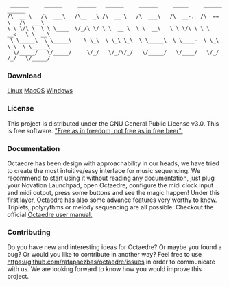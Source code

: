```
 ______     ______     ______   ______     ______     _____     ______     ______ 
/\  __ \   /\  ___\   /\__  _\ /\  __ \   /\  ___\   /\  __-.  /\  == \   /\  ___\ 
\ \ \/\ \  \ \ \____  \/_/\ \/ \ \  __ \  \ \  __\   \ \ \/\ \ \ \  __<   \ \  __\ 
 \ \_____\  \ \_____\    \ \_\  \ \_\ \_\  \ \_____\  \ \____-  \ \_\ \_\  \ \_____\ 
  \/_____/   \/_____/     \/_/   \/_/\/_/   \/_____/   \/____/   \/_/ /_/   \/_____/ 
```

### Download
[Linux]()
[MacOS]()
[Windows]()

### License
This project is distributed under the GNU General Public License v3.0. This is free software. ["Free as in freedom, not free as in free beer".](https://en.wikipedia.org/wiki/Gratis_versus_libre#.22Free_beer.22_vs_.22free_speech.22_distinction)

### Documentation
Octaedre has been design with approachability in our heads, we have tried to create the most intuitive/easy interface for music sequencing. We recommend to start using it without reading any documentation, just plug your Novation Launchpad, open Octaedre, configure the midi clock input and midi output, press some buttons and see the magic happen!
Under this first layer, Octaedre has also some advance features very worthy to know. Triplets, polyrythms or melody sequencing are all possible. Checkout the official [Octaedre user manual.]()

### Contributing
Do you have new and interesting ideas for Octaedre? Or maybe you found a bug? Or would you like to contribute in another way? Feel free to use https://github.com/rafapaezbas/octaedre/issues in order to communicate with us. We are looking forward to know how you would improve this project.
